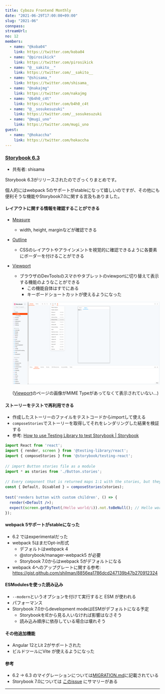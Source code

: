 ```yaml
---
title: Cybozu Frontend Monthly
date: "2021-06-29T17:00:00+09:00"
slug: "2021-06"
connpass:
streamUrl:
no: 12
members:
  - name: "@koba04"
    link: https://twitter.com/koba04
  - name: "@pirosikick"
    link: https://twitter.com/pirosikick
  - name: "@__sakito__"
    link: https://twitter.com/__sakito__
  - name: "@shisama_"
    link: https://twitter.com/shisama_
  - name: "@nakajmg"
    link: https://twitter.com/nakajmg
  - name: "@b4h0_c4t"
    link: https://twitter.com/b4h0_c4t
  - name: "@__sosukesuzuki"
    link: https://twitter.com/__sosukesuzuki
  - name: "@mugi_uno"
    link: https://twitter.com/mugi_uno
guest:
  - name: "@hokaccha"
    link: https://twitter.com/hokaccha
---
```


### [Storybook 6.3](https://storybook.js.org/blog/storybook-6-3/)

- 共有者: shisama

Storybook 6.3がリリースされたのでざっくりまとめです。

個人的にはwebpack 5のサポートがstableになって嬉しいのですが、その他にも便利そうな機能やStorybook7.0に関する言及もありました。

#### レイアウトに関する情報を確認することができる
- [Measure](https://storybook.js.org/addons/@storybook/addon-measure)
  - width, height, marginなどが確認できる
- [Outline](https://storybook.js.org/addons/@storybook/addon-outline)
  - CSSのレイアウトやアラインメントを視覚的に確認できるように各要素にボーダーを付けることができる
- [Viewport](https://storybook.js.org/addons/@storybook/addon-viewport)
  - ブラウザのDevToolsのスマホやタブレットのviewportに切り替えて表示する機能のようなことができる
    - この機能自体はすでにある
    - キーボードショートカットが使えるようになった
  
  ![viewport.png](https://github.com/storybookjs/storybook/blob/main/addons/viewport/docs/viewport.png)
  
  ([Viewport](https://storybook.js.org/addons/@storybook/addon-viewport)のページの画像がMIME Typeがあってなくて表示されていない...)
  
#### ストーリーをテストで再利用できる

- 作成したストーリーのファイルをテストコードからimportして使える
- `composeStories`でストーリーを取得してそれをレンダリングした結果を検証する
- 参考: [How to use Testing Library to test Storybook | Storybook](https://medium.com/storybookjs/testing-lib-storybook-react-8c36716fab86)

```jsx
import React from 'react';
import { render, screen } from '@testing-library/react';
import { composeStories } from '@storybook/testing-react';

// import Button stories file as a module
import * as stories from './Button.stories';

// Every component that is returned maps 1:1 with the stories, but they already contain all decorators from story level, meta level and global level!
const { Default, Disabled } = composeStories(stories);

test('renders button with custom children', () => {
  render(<Default />);
  expect(screen.getByText(/Hello world/i)).not.toBeNull(); // Hello world is already defined in the story args!
});
```
  
#### webpack 5サポートがstableになった
  - 6.2 ではexperimentalだった
  - webpack 5はまだOpt-in形式
    - デフォルトはwebpack 4
    - @storybook/manager-webpack5 が必要
    - Storybook 7.0からはwebpack 5がデフォルトになる
  - webpack 4へのアップグレートに関する参考: https://gist.github.com/shilman/8856ea1786dcd247139b47b270912324
  
  #### ESModulesを使った読み込み
  - `--modern`というオプションを付けて実行すると ESM が使われる
  - パフォーマンス
  - Storybook 7.0からdevelopment modeはESMがデフォルトになる予定
    - StorybookをIEから見る人いなければ影響はなさそう
    - 読み込み順序に依存している場合は壊れそう
    
#### その他追加機能
- Angular 12とLit 2がサポートされた
- ビルドツールにVite が使えるようになった

#### 参考

- 6.2 -> 6.3 のマイグレーションについては[MIGRATION.md](https://github.com/storybookjs/storybook/blob/next/MIGRATION.md)に記載されている
- Storybook 7.0については [このissue](https://github.com/storybookjs/storybook/issues/13491) にサマリーがある


---
